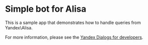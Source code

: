 # Simple bot for Alisa

This is a  sample app that demonstrates how to handle queries from Yandex\Alisa.

For more information, please see the [Yandex Dialogs for developers](https://tech.yandex.ru/dialogs/).


